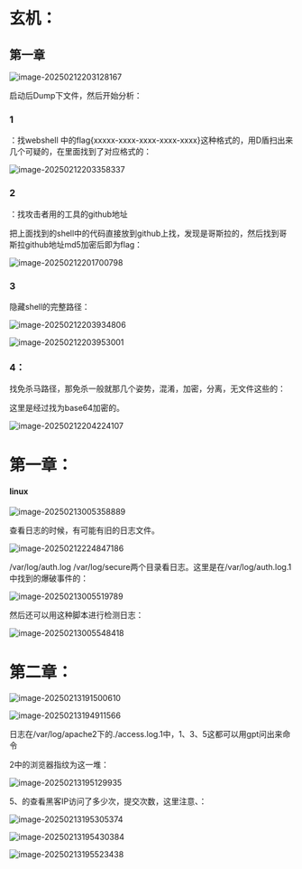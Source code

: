 

# 玄机：

## 第一章

![image-20250212203128167](F:/image-20250212203128167.png)

启动后Dump下文件，然后开始分析：

### 1

：找webshell 中的flag{xxxxx-xxxx-xxxx-xxxx-xxxx}这种格式的，用D盾扫出来几个可疑的，在里面找到了对应格式的：

![image-20250212203358337](E:\新建文件夹\新建文件夹\typora学习笔记软件\缓存/202506112130742.png)



### 2

：找攻击者用的工具的github地址

把上面找到的shell中的代码直接放到github上找，发现是哥斯拉的，然后找到哥斯拉github地址md5加密后即为flag：

![image-20250212201700798](https://raw.githubusercontent.com/maybeyjb/maybe/main/img/202506112130743.png)

### 3

隐藏shell的完整路径：

![image-20250212203934806](https://raw.githubusercontent.com/maybeyjb/maybe/main/img/202506112130744.png)

![image-20250212203953001](https://raw.githubusercontent.com/maybeyjb/maybe/main/img/202506112130745.png)

### 4：

找免杀马路径，那免杀一般就那几个姿势，混淆，加密，分离，无文件这些的：

这里是经过找为base64加密的。

![image-20250212204224107](https://raw.githubusercontent.com/maybeyjb/maybe/main/img/202506112130746.png)

# 第一章：

#### linux

![image-20250213005358889](https://cdn.jsdelivr.net/gh/maybeyjb/maybe/img/202506121445574.png)

查看日志的时候，有可能有旧的日志文件。

![image-20250212224847186](https://cdn.jsdelivr.net/gh/maybeyjb/maybe/img/202506121446810.png)

/var/log/auth.log	/var/log/secure两个目录看日志。这里是在/var/log/auth.log.1中找到的爆破事件的：

![image-20250213005519789](https://raw.githubusercontent.com/maybeyjb/maybe/main/img/202506112130749.png)

然后还可以用这种脚本进行检测日志：

![image-20250213005548418](https://raw.githubusercontent.com/maybeyjb/maybe/main/img/202506112130750.png)



# 第二章：

![image-20250213191500610](https://raw.githubusercontent.com/maybeyjb/maybe/main/img/202506112130751.png)

![image-20250213194911566](https://raw.githubusercontent.com/maybeyjb/maybe/main/img/202506112130752.png)

日志在/var/log/apache2下的./access.log.1中，1、3、5这都可以用gpt问出来命令

2中的浏览器指纹为这一堆：

![image-20250213195129935](https://raw.githubusercontent.com/maybeyjb/maybe/main/img/202506112130753.png)

5、的查看黑客IP访问了多少次，提交次数，这里注意、：

![image-20250213195305374](https://raw.githubusercontent.com/maybeyjb/maybe/main/img/202506112130754.png)

![image-20250213195430384](https://raw.githubusercontent.com/maybeyjb/maybe/main/img/202506112130755.png)

![image-20250213195523438](https://raw.githubusercontent.com/maybeyjb/maybe/main/img/202506112130756.png)